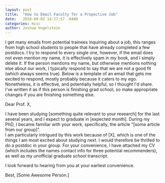 ```yaml
---
layout: post
title:  "How to Email Faculty for a Propective Job"
date:   2018-09-02 14:27:57 -0400
categories: misc
author: Joshua Vogelstein
---
```


I get many emails from potential trainees inquiring about a job, 
this ranges from high school students to people that have already completed a few postdocs.
I try to respond to every single one, however, if the email does not even mention my name,
it is effectively spam in my book, and I simply delete it.
If the person mentions my name, but otherwise mentions nothing else about our work, 
I typically respond to say that we are not a good fit (which always seems true).
Below is a template of an email that gets me excited to respond, 
mostly probably because it caters to my ego.
Nonetheless, it is effective, and potentially helpful, so I thought I'd share.
I've written it as if this person is finishing grad school, so make appropriate changes if you are finishing something else.

Dear Prof. X, 

I have been studying [something quite relevant to your research] for the last several years, and I expect to graduate in [expected month]. 
During my PhD, I became familiar with your work, specifically, the article "[some article from our group]".  
I am particularly intrigued by this work because of [X], which is one of the things I am most excited about studying next.
I would therefore be thrilled to do a postdoc in your group. 
For your convenience, I have attached my CV (which includes the names contact info for three potential recommenders), 
as well as my unofficial graduate school transcript.

I look forward to hearing from you at your earliest convenience.

Best,
[Some Awesome Person.]
